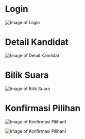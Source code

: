 # Login
![Image of Login](https://github.com/kiyahza27/E-Voting-KPU-Ilkom-UNJ-Final-Project-IMK-/blob/main/Mockup%20UI%20%26%20Design%20Interaction%20Control/UI%20User/Login%20(1).png)

# Detail Kandidat
![Image of Detail Kandidat](https://github.com/kiyahza27/E-Voting-KPU-Ilkom-UNJ-Final-Project-IMK-/blob/main/Mockup%20UI%20%26%20Design%20Interaction%20Control/UI%20User/Detail%20Kandidat%20(user).png)

# Bilik Suara
![Image of Bilik Suara](https://github.com/kiyahza27/E-Voting-KPU-Ilkom-UNJ-Final-Project-IMK-/blob/main/Mockup%20UI%20%26%20Design%20Interaction%20Control/UI%20User/Bilik%20Suara%20(user)%20(1).png)

# Konfirmasi Pilihan
![Image of Konfirmasi Pilihan1](https://github.com/kiyahza27/E-Voting-KPU-Ilkom-UNJ-Final-Project-IMK-/blob/main/Mockup%20UI%20%26%20Design%20Interaction%20Control/UI%20User/Konfirmasi%20Bilik%20Suara%20(user)%20(2).png)

![Image of Konfirmasi Pilihan1](https://github.com/kiyahza27/E-Voting-KPU-Ilkom-UNJ-Final-Project-IMK-/blob/main/Mockup%20UI%20%26%20Design%20Interaction%20Control/UI%20User/Konfirmasi%20Bilik%20Suara%20(user)%20(3).png)



